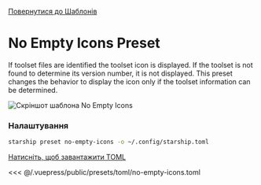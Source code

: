 [Повернутися до Шаблонів](./README.md#no-empty-icons)

# No Empty Icons Preset

If toolset files are identified the toolset icon is displayed. If the toolset is not found to determine its version number, it is not displayed. This preset changes the behavior to display the icon only if the toolset information can be determined.

![Скріншот шаблона No Empty Icons](/presets/img/no-empty-icons.png)

### Налаштування

```sh
starship preset no-empty-icons -o ~/.config/starship.toml
```

[Натисніть, щоб завантажити TOML](/presets/toml/no-empty-icons.toml)

<<< @/.vuepress/public/presets/toml/no-empty-icons.toml
